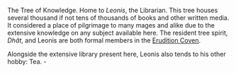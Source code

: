 ---
---

The Tree of Knowledge. 
Home to *Leonis*, the Librarian. 
This tree houses several thousand if not tens of thousands of books and other written media. It considered a place of pilgrimage to many mages and alike due to the extensive knowledge on any subject available here. 
The resident tree spirit, *Dhât*, and Leonis are both formal members in the [Erudition Coven](..\Groupings\Organisations\Erudition%20Coven.md).

Alongside the extensive library present here, Leonis also tends to his other hobby: Tea. -
